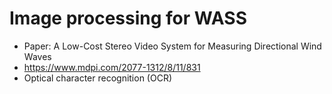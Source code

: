 # Image processing for WASS

- Paper: A Low-Cost Stereo Video System for Measuring Directional Wind Waves
- https://www.mdpi.com/2077-1312/8/11/831
- Optical character recognition (OCR)
